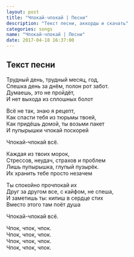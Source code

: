 ```yaml
---
layout: post
title: "Чпокай-чпокай | Песни"
description: "Текст песни, аккорды и скачать"
categories: songs
name: "Чпокай-чпокай | Песни"
date: 2017-04-18 16:37:00
---
```



## Текст песни  
Трудный день, трудный месяц, год,  
Спешка день за днём, полон рот забот.  
Думаешь, это не пройдёт,  
И нет выхода из сплошных болот  

Всё не так, знаю я рецепт,  
Как спасти тебя из тюрьмы твоей,  
Как придёшь домой, ты возьми пакет  
И пупырышки чпокай поскорей

Чпокай-чпокай всё.  

Каждая из твоих морок,  
Стрессов, неудач, страхов и проблем  
Лишь пупырышка, глупый пузырёк.  
Их хранить тебе просто незачем  

Ты спокойно прочпокай их  
Друг за другом все, с кайфом, не спеша,  
И заметишь ты: кипиш в сердце стих  
Вместо этого там поёт душа  

Чпокай-чпокай всё.  

Чпок, чпок, чпок.  
Чпок, чпок, чпок.  
Чпок, чпок, чпок.  
Чпок, чпок, чпок.  